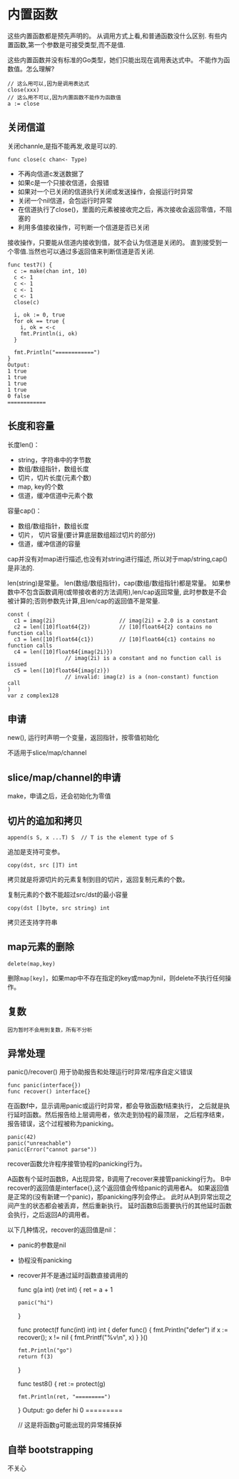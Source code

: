 # 内置函数

这些内置函数都是预先声明的。
从调用方式上看,和普通函数没什么区别.
有些内置函数,第一个参数是可接受类型,而不是值.

这些内置函数并没有标准的Go类型，她们只能出现在调用表达式中。
不能作为函数值。怎么理解?

    // 这么用可以,因为是调用表达式
    close(xxx)
    // 这么用不可以,因为内置函数不能作为函数值
    a := close

## 关闭信道

关闭channle,是指不能再发,收是可以的.

    func close(c chan<- Type)

- 不再向信道c发送数据了
- 如果c是一个只接收信道，会报错
- 如果对一个已关闭的信道执行关闭或发送操作，会报运行时异常
- 关闭一个nil信道，会包运行时异常
- 在信道执行了close()，里面的元素被接收完之后，再次接收会返回零值，不阻塞的
- 利用多值接收操作，可判断一个信道是否已关闭

接收操作，只要能从信道内接收到值，就不会认为信道是关闭的。
直到接受到一个零值.当然也可以通过多返回值来判断信道是否关闭.

    func test7() {
      c := make(chan int, 10)
      c <- 1
      c <- 1
      c <- 1
      c <- 1
      close(c)

      i, ok := 0, true
      for ok == true {
        i, ok = <-c
        fmt.Println(i, ok)
      }

      fmt.Println("============")
    }
    Output:
    1 true
    1 true
    1 true
    1 true
    0 false
    ============

## 长度和容量

长度len()：

- string，字符串中的字节数
- 数组/数组指针，数组长度
- 切片，切片长度(元素个数)
- map, key的个数
- 信道，缓冲信道中元素个数

容量cap()：

- 数组/数组指针，数组长度
- 切片， 切片容量(要计算底层数组超过切片的部分)
- 信道，缓冲信道的容量

cap并没有对map进行描述,也没有对string进行描述,
所以对于map/string,cap()是非法的.

len(string)是常量。
len(数组/数组指针)，cap(数组/数组指针)都是常量。
如果参数中不包含函数调用(或带接收者的方法调用),len/cap返回常量,
此时参数是不会被计算的;否则参数先计算,且len/cap的返回值不是常量.

    const (
      c1 = imag(2i)                    // imag(2i) = 2.0 is a constant
      c2 = len([10]float64{2})         // [10]float64{2} contains no function calls
      c3 = len([10]float64{c1})        // [10]float64{c1} contains no function calls
      c4 = len([10]float64{imag(2i)})  
                      // imag(2i) is a constant and no function call is issued
      c5 = len([10]float64{imag(z)})
                      // invalid: imag(z) is a (non-constant) function call
    )
    var z complex128

## 申请

new(), 运行时声明一个变量，返回指针，按零值初始化

不适用于slice/map/channel

## slice/map/channel的申请

make，申请之后，还会初始化为零值

## 切片的追加和拷贝

    append(s S, x ...T) S  // T is the element type of S

追加是支持可变参。

    copy(dst, src []T) int

拷贝就是将源切片的元素复制到目的切片，返回复制元素的个数。

复制元素的个数不能超过src/dst的最小容量

    copy(dst []byte, src string) int

拷贝还支持字符串

## map元素的删除

    delete(map,key)

删除`map[key]`，如果map中不存在指定的key或map为nil，则delete不执行任何操作。

## 复数

`因为暂时不会用到复数，所有不分析`

## 异常处理

panic()/recover() 用于协助报告和处理运行时异常/程序自定义错误

    func panic(interface{})
    func recover() interface{}

在函数f中，显示调用panic或运行时异常，都会导致函数f结束执行，
之后就是执行延时函数。然后报告给上层调用者，依次走到协程的最顶层，
之后程序结束，报告错误，这个过程被称为panicking。

    panic(42)
    panic("unreachable")
    panic(Error("cannot parse"))

recover函数允许程序接管协程的panicking行为。

A函数有个延时函数B，A出现异常，B调用了recover来接管panicking行为。
B中recover的返回值是interface{},这个返回值会传给panic的调用者A。
如果返回值是正常的(没有新建一个panic)，那panicking序列会停止。
此时从A到异常出现之间产生的状态都会被丢弃，然后重新执行。
延时函数B后面要执行的其他延时函数会执行，之后返回A的调用者。

以下几种情况，recover的返回值是nil：

- panic的参数是nil
- 协程没有panicking
- recover并不是通过延时函数直接调用的

    func g(a int) (ret int) {
      ret = a + 1

      panic("hi")
    }

    func protect(f func(int) int) int {
      defer func() {
        fmt.Println("defer")
        if x := recover(); x != nil {
          fmt.Printf("%v\n", x)
        }
      }()

      fmt.Println("go")
      return f(3)
    }

    func test8() {
      ret := protect(g)

      fmt.Println(ret, "=========")
    }
    Output:
    go
    defer
    hi
    0 =========

    // 这是将函数g可能出现的异常捕获掉

## 自举 bootstrapping

不关心
